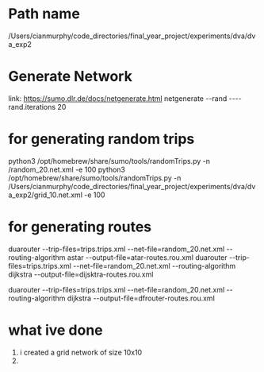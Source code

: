 # Path name
/Users/cianmurphy/code_directories/final_year_project/experiments/dva/dva_exp2

# Generate Network
link: https://sumo.dlr.de/docs/netgenerate.html
netgenerate --rand ----rand.iterations 20

# for generating random trips
python3 /opt/homebrew/share/sumo/tools/randomTrips.py -n <path-to-repo>/random_20.net.xml -e 100
python3 /opt/homebrew/share/sumo/tools/randomTrips.py -n /Users/cianmurphy/code_directories/final_year_project/experiments/dva/dva_exp2/grid_10.net.xml -e 100

# for generating routes
duarouter --trip-files=trips.trips.xml --net-file=random_20.net.xml --routing-algorithm astar --output-file=atar-routes.rou.xml
duarouter --trip-files=trips.trips.xml --net-file=random_20.net.xml --routing-algorithm dijkstra --output-file=dijsktra-routes.rou.xml

duarouter --trip-files=trips.trips.xml --net-file=random_20.net.xml --routing-algorithm dijkstra --output-file=dfrouter-routes.rou.xml

# what ive done
1. i created a grid network of size 10x10
2. 
